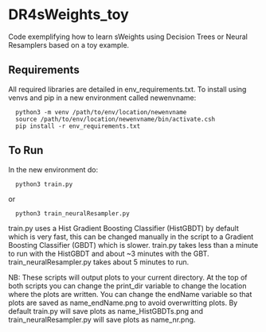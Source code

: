 # DR4sWeights_toy

Code exemplifying how to learn sWeights using Decision Trees or Neural Resamplers based on a toy example.

## Requirements

All required libraries are detailed in env_requirements.txt. To install using venvs and pip in a new environment called newenvname:

      python3 -m venv /path/to/env/location/newenvname
      source /path/to/env/location/newenvname/bin/activate.csh
      pip install -r env_requirements.txt

## To Run

In the new environment do:

      python3 train.py

or

      python3 train_neuralResampler.py

train.py uses a Hist Gradient Boosting Classifier (HistGBDT) by default which is very fast, this can be changed manually in the script to a Gradient Boosting Classifier (GBDT) which is slower. train.py takes less than a minute to run with the HistGBDT and about ~3 minutes with the GBT. train_neuralResampler.py takes about 5 minutes to run.

NB: These scripts will output plots to your current directory. At the top of both scripts you can change the print_dir variable to change the location where the plots are written. You can change the endName variable so that plots are saved as name_endName.png to avoid overwritting plots. By default train.py will save plots as name_HistGBDTs.png and train_neuralResampler.py will save plots as name_nr.png.

